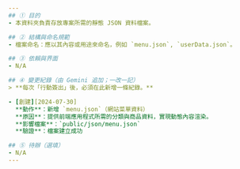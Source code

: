 ```yaml
---
## ① 目的
- 本資料夾負責存放專案所需的靜態 JSON 資料檔案。

## ② 結構與命名規範
- 檔案命名：應以其內容或用途來命名，例如 `menu.json`, `userData.json`。

## ③ 依賴與界面
- N/A

## ④ 變更紀錄（由 Gemini 追加；一改一記）
> **每次「行動簽出」後，必須在此新增一條紀錄。**

- [創建][2024-07-30]
  **動作**：新增 `menu.json`（網站菜單資料）
  **原因**：提供前端應用程式所需的分類與商品資料，實現動態內容渲染。
  **影響檔案**：`public/json/menu.json`
  **驗證**：檔案建立成功

## ⑤ 待辦（選填）
- N/A
---
```


